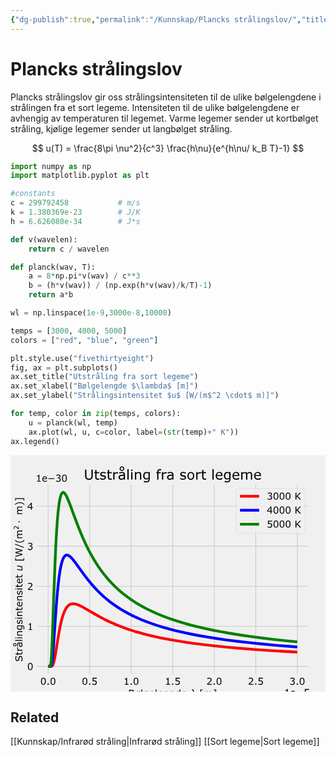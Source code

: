 ```yaml
---
{"dg-publish":true,"permalink":"/Kunnskap/Plancks strålingslov/","title":"Plancks strålingslov","tags":["fysikk"]}
---
```



# Plancks strålingslov
Plancks strålingslov gir oss strålingsintensiteten til de ulike bølgelengdene i strålingen fra et sort legeme. Intensiteten til de ulike bølgelengdene er avhengig av temperaturen til legemet. Varme legemer sender ut kortbølget stråling, kjølige legemer sender ut langbølget stråling.

$$ u(T) = \frac{8\pi \nu^2}{c^3} \frac{h\nu}{e^{h\nu/ k_B T}-1} $$

```python
import numpy as np
import matplotlib.pyplot as plt

#constants
c = 299792458           # m/s
k = 1.380369e-23        # J/K
h = 6.626080e-34        # J*s

def v(wavelen):
    return c / wavelen

def planck(wav, T):
    a = 8*np.pi*v(wav) / c**3
    b = (h*v(wav)) / (np.exp(h*v(wav)/k/T)-1)
    return a*b

wl = np.linspace(1e-9,3000e-8,10000)

temps = [3000, 4000, 5000]
colors = ["red", "blue", "green"]

plt.style.use("fivethirtyeight")
fig, ax = plt.subplots()
ax.set_title("Utstråling fra sort legeme")
ax.set_xlabel("Bølgelengde $\lambda$ [m]")
ax.set_ylabel("Strålingsintensitet $u$ [W/(m$^2 \cdot$ m)]")

for temp, color in zip(temps, colors):
    u = planck(wl, temp)
    ax.plot(wl, u, c=color, label=(str(temp)+" K"))
ax.legend()
```

<?xml version="1.0" encoding="utf-8" standalone="no"?><!DOCTYPE svg PUBLIC "-//W3C//DTD SVG 1.1//EN"  "http://www.w3.org/Graphics/SVG/1.1/DTD/svg11.dtd"><svg xmlns:xlink="http://www.w3.org/1999/xlink" width="460.8pt" height="345.6pt" viewBox="0 0 460.8 345.6" xmlns="http://www.w3.org/2000/svg" version="1.1"> <metadata>  <rdf:RDF xmlns:dc="http://purl.org/dc/elements/1.1/" xmlns:cc="http://creativecommons.org/ns#" xmlns:rdf="http://www.w3.org/1999/02/22-rdf-syntax-ns#">   <cc:Work>    <dc:type rdf:resource="http://purl.org/dc/dcmitype/StillImage"/>    <dc:date>2023-02-19T23:40:34.772849</dc:date>    <dc:format>image/svg+xml</dc:format>    <dc:creator>     <cc:Agent>      <dc:title>Matplotlib v3.7.0.dev641+g768ff8450, https://matplotlib.org/</dc:title>     </cc:Agent>    </dc:creator>   </cc:Work>  </rdf:RDF> </metadata> <defs>  <style type="text/css">*{stroke-linejoin: round; stroke-linecap: butt}</style> </defs> <g id="figure_1">  <g id="patch_1">   <path d="M 0 345.6 L 460.8 345.6 L 460.8 0 L 0 0 z" style="fill: #f0f0f0"/>  </g>  <g id="axes_1">   <g id="patch_2">    <path d="M 36.864 321.408 L 437.76 321.408 L 437.76 41.472 L 36.864 41.472 z" style="fill: #f0f0f0"/>   </g>   <g id="matplotlib.axis_1">    <g id="xtick_1">     <g id="line2d_1">      <path d="M 55.074397 321.408 L 55.074397 41.472 " clip-path="url(#p308222b255)" style="fill: none; stroke: #cbcbcb"/>     </g>     <g id="line2d_2"/>     <g id="text_1">      <!-- 0.0 -->      <g transform="translate(43.627209 335.545813) scale(0.14 -0.14)">       <defs>        <path id="Verdana-30" d="M 3647 2328 Q 3647 1075 3255 489 Q 2863 -97 2038 -97 Q 1200 -97 814 497 Q 428 1091 428 2322 Q 428 3563 818 4155 Q 1209 4747 2038 4747 Q 2875 4747 3261 4145 Q 3647 3544 3647 2328 zM 2825 909 Q 2934 1163 2973 1505 Q 3013 1847 3013 2328 Q 3013 2803 2973 3153 Q 2934 3503 2822 3747 Q 2713 3988 2523 4109 Q 2334 4231 2038 4231 Q 1744 4231 1551 4109 Q 1359 3988 1247 3741 Q 1141 3509 1102 3137 Q 1063 2766 1063 2322 Q 1063 1834 1097 1506 Q 1131 1178 1244 919 Q 1347 675 1536 547 Q 1725 419 2038 419 Q 2331 419 2525 541 Q 2719 663 2825 909 z" transform="scale(0.015625)"/>        <path id="Verdana-2e" d="M 1538 0 L 791 0 L 791 891 L 1538 891 L 1538 0 z" transform="scale(0.015625)"/>       </defs>       <use xlink:href="#Verdana-30"/>       <use xlink:href="#Verdana-2e" x="63.574219"/>       <use xlink:href="#Verdana-30" x="99.951172"/>      </g>     </g>    </g>    <g id="xtick_2">     <g id="line2d_3">      <path d="M 115.81824 321.408 L 115.81824 41.472 " clip-path="url(#p308222b255)" style="fill: none; stroke: #cbcbcb"/>     </g>     <g id="line2d_4"/>     <g id="text_2">      <!-- 0.5 -->      <g transform="translate(104.371052 335.545813) scale(0.14 -0.14)">       <defs>        <path id="Verdana-35" d="M 3616 1478 Q 3616 1153 3497 856 Q 3378 559 3172 356 Q 2947 138 2636 20 Q 2325 -97 1916 -97 Q 1534 -97 1181 -17 Q 828 63 584 175 L 584 834 L 628 834 Q 884 672 1228 558 Q 1572 444 1903 444 Q 2125 444 2333 506 Q 2541 569 2703 725 Q 2841 859 2911 1046 Q 2981 1234 2981 1481 Q 2981 1722 2898 1887 Q 2816 2053 2669 2153 Q 2506 2272 2273 2320 Q 2041 2369 1753 2369 Q 1478 2369 1223 2331 Q 969 2294 784 2256 L 784 4653 L 3584 4653 L 3584 4106 L 1388 4106 L 1388 2869 Q 1522 2881 1662 2887 Q 1803 2894 1906 2894 Q 2284 2894 2568 2830 Q 2853 2766 3091 2603 Q 3341 2431 3478 2159 Q 3616 1888 3616 1478 z" transform="scale(0.015625)"/>       </defs>       <use xlink:href="#Verdana-30"/>       <use xlink:href="#Verdana-2e" x="63.574219"/>       <use xlink:href="#Verdana-35" x="99.951172"/>      </g>     </g>    </g>    <g id="xtick_3">     <g id="line2d_5">      <path d="M 176.562083 321.408 L 176.562083 41.472 " clip-path="url(#p308222b255)" style="fill: none; stroke: #cbcbcb"/>     </g>     <g id="line2d_6"/>     <g id="text_3">      <!-- 1.0 -->      <g transform="translate(165.114895 335.545813) scale(0.14 -0.14)">       <defs>        <path id="Verdana-31" d="M 3388 0 L 869 0 L 869 475 L 1838 475 L 1838 3594 L 869 3594 L 869 4019 Q 1066 4019 1291 4051 Q 1516 4084 1631 4147 Q 1775 4225 1858 4345 Q 1941 4466 1953 4669 L 2438 4669 L 2438 475 L 3388 475 L 3388 0 z" transform="scale(0.015625)"/>       </defs>       <use xlink:href="#Verdana-31"/>       <use xlink:href="#Verdana-2e" x="63.574219"/>       <use xlink:href="#Verdana-30" x="99.951172"/>      </g>     </g>    </g>    <g id="xtick_4">     <g id="line2d_7">      <path d="M 237.305926 321.408 L 237.305926 41.472 " clip-path="url(#p308222b255)" style="fill: none; stroke: #cbcbcb"/>     </g>     <g id="line2d_8"/>     <g id="text_4">      <!-- 1.5 -->      <g transform="translate(225.858738 335.545813) scale(0.14 -0.14)">       <use xlink:href="#Verdana-31"/>       <use xlink:href="#Verdana-2e" x="63.574219"/>       <use xlink:href="#Verdana-35" x="99.951172"/>      </g>     </g>    </g>    <g id="xtick_5">     <g id="line2d_9">      <path d="M 298.049769 321.408 L 298.049769 41.472 " clip-path="url(#p308222b255)" style="fill: none; stroke: #cbcbcb"/>     </g>     <g id="line2d_10"/>     <g id="text_5">      <!-- 2.0 -->      <g transform="translate(286.602581 335.545813) scale(0.14 -0.14)">       <defs>        <path id="Verdana-32" d="M 3653 0 L 503 0 L 503 653 Q 831 934 1161 1215 Q 1491 1497 1775 1775 Q 2375 2356 2597 2698 Q 2819 3041 2819 3438 Q 2819 3800 2580 4004 Q 2341 4209 1913 4209 Q 1628 4209 1297 4109 Q 966 4009 650 3803 L 619 3803 L 619 4459 Q 841 4569 1211 4659 Q 1581 4750 1928 4750 Q 2644 4750 3050 4404 Q 3456 4059 3456 3469 Q 3456 3203 3389 2973 Q 3322 2744 3191 2538 Q 3069 2344 2905 2156 Q 2741 1969 2506 1741 Q 2172 1413 1815 1105 Q 1459 797 1150 534 L 3653 534 L 3653 0 z" transform="scale(0.015625)"/>       </defs>       <use xlink:href="#Verdana-32"/>       <use xlink:href="#Verdana-2e" x="63.574219"/>       <use xlink:href="#Verdana-30" x="99.951172"/>      </g>     </g>    </g>    <g id="xtick_6">     <g id="line2d_11">      <path d="M 358.793612 321.408 L 358.793612 41.472 " clip-path="url(#p308222b255)" style="fill: none; stroke: #cbcbcb"/>     </g>     <g id="line2d_12"/>     <g id="text_6">      <!-- 2.5 -->      <g transform="translate(347.346424 335.545813) scale(0.14 -0.14)">       <use xlink:href="#Verdana-32"/>       <use xlink:href="#Verdana-2e" x="63.574219"/>       <use xlink:href="#Verdana-35" x="99.951172"/>      </g>     </g>    </g>    <g id="xtick_7">     <g id="line2d_13">      <path d="M 419.537455 321.408 L 419.537455 41.472 " clip-path="url(#p308222b255)" style="fill: none; stroke: #cbcbcb"/>     </g>     <g id="line2d_14"/>     <g id="text_7">      <!-- 3.0 -->      <g transform="translate(408.090267 335.545813) scale(0.14 -0.14)">       <defs>        <path id="Verdana-33" d="M 3244 2241 Q 3394 2106 3491 1903 Q 3588 1700 3588 1378 Q 3588 1059 3472 793 Q 3356 528 3147 331 Q 2913 113 2595 8 Q 2278 -97 1900 -97 Q 1513 -97 1138 -4 Q 763 88 522 197 L 522 850 L 569 850 Q 834 675 1193 559 Q 1553 444 1888 444 Q 2084 444 2306 509 Q 2528 575 2666 703 Q 2809 841 2879 1006 Q 2950 1172 2950 1425 Q 2950 1675 2870 1839 Q 2791 2003 2650 2097 Q 2509 2194 2309 2230 Q 2109 2266 1878 2266 L 1597 2266 L 1597 2784 L 1816 2784 Q 2291 2784 2573 2982 Q 2856 3181 2856 3563 Q 2856 3731 2784 3857 Q 2713 3984 2584 4066 Q 2450 4147 2297 4178 Q 2144 4209 1950 4209 Q 1653 4209 1318 4103 Q 984 3997 688 3803 L 656 3803 L 656 4456 Q 878 4566 1248 4658 Q 1619 4750 1966 4750 Q 2306 4750 2565 4687 Q 2825 4625 3034 4488 Q 3259 4338 3375 4125 Q 3491 3913 3491 3628 Q 3491 3241 3217 2952 Q 2944 2663 2572 2588 L 2572 2544 Q 2722 2519 2915 2439 Q 3109 2359 3244 2241 z" transform="scale(0.015625)"/>       </defs>       <use xlink:href="#Verdana-33"/>       <use xlink:href="#Verdana-2e" x="63.574219"/>       <use xlink:href="#Verdana-30" x="99.951172"/>      </g>     </g>    </g>    <g id="text_8">     <!-- Bølgelengde $\lambda$ [m] -->     <g transform="translate(172.142 353.003312) scale(0.14 -0.14)">      <defs>       <path id="Verdana-42" d="M 4134 1431 Q 4134 1084 4003 818 Q 3872 553 3650 381 Q 3388 175 3073 87 Q 2759 0 2275 0 L 625 0 L 625 4653 L 2003 4653 Q 2513 4653 2766 4615 Q 3019 4578 3250 4459 Q 3506 4325 3622 4114 Q 3738 3903 3738 3609 Q 3738 3278 3569 3045 Q 3400 2813 3119 2672 L 3119 2647 Q 3591 2550 3862 2233 Q 4134 1916 4134 1431 zM 3094 3528 Q 3094 3697 3037 3812 Q 2981 3928 2856 4000 Q 2709 4084 2500 4104 Q 2291 4125 1981 4125 L 1244 4125 L 1244 2781 L 2044 2781 Q 2334 2781 2506 2811 Q 2678 2841 2825 2934 Q 2972 3028 3033 3176 Q 3094 3325 3094 3528 zM 3491 1406 Q 3491 1688 3406 1853 Q 3322 2019 3100 2134 Q 2950 2213 2736 2236 Q 2522 2259 2216 2259 L 1244 2259 L 1244 528 L 2063 528 Q 2469 528 2728 570 Q 2988 613 3153 725 Q 3328 847 3409 1003 Q 3491 1159 3491 1406 z" transform="scale(0.015625)"/>       <path id="Verdana-f8" d="M 3553 1744 Q 3553 891 3115 397 Q 2678 -97 1944 -97 Q 1681 -97 1457 -31 Q 1234 34 1050 156 L 634 -463 L 291 -463 L 825 338 Q 591 578 461 931 Q 331 1284 331 1744 Q 331 2597 767 3092 Q 1203 3588 1944 3588 Q 2216 3588 2437 3519 Q 2659 3450 2828 3341 L 3191 3878 L 3538 3878 L 3053 3156 Q 3291 2919 3422 2569 Q 3553 2219 3553 1744 zM 2541 2906 Q 2425 2997 2270 3042 Q 2116 3088 1944 3088 Q 1459 3088 1193 2744 Q 928 2400 928 1744 Q 928 1441 981 1209 Q 1034 978 1144 809 L 2541 2906 zM 2956 1744 Q 2956 2047 2901 2284 Q 2847 2522 2741 2691 L 1341 594 Q 1463 497 1611 450 Q 1759 403 1944 403 Q 2413 403 2684 742 Q 2956 1081 2956 1744 z" transform="scale(0.015625)"/>       <path id="Verdana-6c" d="M 1172 0 L 584 0 L 584 4863 L 1172 4863 L 1172 0 z" transform="scale(0.015625)"/>       <path id="Verdana-67" d="M 3409 397 Q 3409 -491 3006 -906 Q 2603 -1322 1766 -1322 Q 1488 -1322 1223 -1283 Q 959 -1244 703 -1172 L 703 -572 L 734 -572 Q 878 -628 1190 -711 Q 1503 -794 1816 -794 Q 2116 -794 2312 -722 Q 2509 -650 2619 -522 Q 2728 -400 2775 -228 Q 2822 -56 2822 156 L 2822 475 Q 2556 263 2314 158 Q 2072 53 1697 53 Q 1072 53 705 504 Q 338 956 338 1778 Q 338 2228 464 2554 Q 591 2881 809 3119 Q 1013 3341 1303 3464 Q 1594 3588 1881 3588 Q 2184 3588 2389 3527 Q 2594 3466 2822 3341 L 2859 3491 L 3409 3491 L 3409 397 zM 2822 959 L 2822 2863 Q 2588 2969 2386 3014 Q 2184 3059 1984 3059 Q 1500 3059 1222 2734 Q 944 2409 944 1791 Q 944 1203 1150 900 Q 1356 597 1834 597 Q 2091 597 2348 695 Q 2606 794 2822 959 z" transform="scale(0.015625)"/>       <path id="Verdana-65" d="M 3500 1684 L 928 1684 Q 928 1363 1025 1123 Q 1122 884 1291 731 Q 1453 581 1676 506 Q 1900 431 2169 431 Q 2525 431 2886 573 Q 3247 716 3400 853 L 3431 853 L 3431 213 Q 3134 88 2825 3 Q 2516 -81 2175 -81 Q 1306 -81 818 389 Q 331 859 331 1725 Q 331 2581 798 3084 Q 1266 3588 2028 3588 Q 2734 3588 3117 3175 Q 3500 2763 3500 2003 L 3500 1684 zM 2928 2134 Q 2925 2597 2695 2850 Q 2466 3103 1997 3103 Q 1525 3103 1245 2825 Q 966 2547 928 2134 L 2928 2134 z" transform="scale(0.015625)"/>       <path id="Verdana-6e" d="M 3497 0 L 2909 0 L 2909 1988 Q 2909 2228 2881 2439 Q 2853 2650 2778 2769 Q 2700 2900 2553 2964 Q 2406 3028 2172 3028 Q 1931 3028 1668 2909 Q 1406 2791 1166 2606 L 1166 0 L 578 0 L 578 3491 L 1166 3491 L 1166 3103 Q 1441 3331 1734 3459 Q 2028 3588 2338 3588 Q 2903 3588 3200 3247 Q 3497 2906 3497 2266 L 3497 0 z" transform="scale(0.015625)"/>       <path id="Verdana-64" d="M 3409 0 L 2822 0 L 2822 366 Q 2569 147 2294 25 Q 2019 -97 1697 -97 Q 1072 -97 705 384 Q 338 866 338 1719 Q 338 2163 464 2509 Q 591 2856 806 3100 Q 1019 3338 1301 3463 Q 1584 3588 1888 3588 Q 2163 3588 2375 3530 Q 2588 3472 2822 3350 L 2822 4863 L 3409 4863 L 3409 0 zM 2822 859 L 2822 2863 Q 2584 2969 2396 3009 Q 2209 3050 1988 3050 Q 1494 3050 1219 2706 Q 944 2363 944 1731 Q 944 1109 1156 786 Q 1369 463 1838 463 Q 2088 463 2344 573 Q 2600 684 2822 859 z" transform="scale(0.015625)"/>       <path id="Verdana-20" transform="scale(0.015625)"/>       <path id="DejaVuSans-Oblique-3bb" d="M 2350 4316 L 3125 0 L 2516 0 L 2038 2588 L 328 0 L -281 0 L 1903 3356 L 1794 3975 Q 1725 4369 1391 4369 L 1091 4369 L 1184 4863 L 1550 4856 Q 2253 4847 2350 4316 z" transform="scale(0.015625)"/>       <path id="Verdana-5b" d="M 2372 -1225 L 747 -1225 L 747 4863 L 2372 4863 L 2372 4416 L 1291 4416 L 1291 -778 L 2372 -778 L 2372 -1225 z" transform="scale(0.015625)"/>       <path id="Verdana-6d" d="M 5672 0 L 5084 0 L 5084 1988 Q 5084 2213 5064 2422 Q 5044 2631 4978 2756 Q 4906 2891 4772 2959 Q 4638 3028 4384 3028 Q 4138 3028 3891 2904 Q 3644 2781 3397 2591 Q 3406 2519 3412 2423 Q 3419 2328 3419 2234 L 3419 0 L 2831 0 L 2831 1988 Q 2831 2219 2811 2426 Q 2791 2634 2725 2759 Q 2653 2894 2518 2961 Q 2384 3028 2131 3028 Q 1891 3028 1648 2909 Q 1406 2791 1166 2606 L 1166 0 L 578 0 L 578 3491 L 1166 3491 L 1166 3103 Q 1441 3331 1714 3459 Q 1988 3588 2297 3588 Q 2653 3588 2901 3438 Q 3150 3288 3272 3022 Q 3628 3322 3922 3455 Q 4216 3588 4550 3588 Q 5125 3588 5398 3239 Q 5672 2891 5672 2266 L 5672 0 z" transform="scale(0.015625)"/>       <path id="Verdana-5d" d="M 2159 -1225 L 534 -1225 L 534 -778 L 1616 -778 L 1616 4416 L 534 4416 L 534 4863 L 2159 4863 L 2159 -1225 z" transform="scale(0.015625)"/>      </defs>      <use xlink:href="#Verdana-42" transform="translate(0 0.015625)"/>      <use xlink:href="#Verdana-f8" transform="translate(68.554688 0.015625)"/>      <use xlink:href="#Verdana-6c" transform="translate(129.248047 0.015625)"/>      <use xlink:href="#Verdana-67" transform="translate(156.689453 0.015625)"/>      <use xlink:href="#Verdana-65" transform="translate(218.994141 0.015625)"/>      <use xlink:href="#Verdana-6c" transform="translate(278.564453 0.015625)"/>      <use xlink:href="#Verdana-65" transform="translate(306.005859 0.015625)"/>      <use xlink:href="#Verdana-6e" transform="translate(365.576172 0.015625)"/>      <use xlink:href="#Verdana-67" transform="translate(428.857422 0.015625)"/>      <use xlink:href="#Verdana-64" transform="translate(491.162109 0.015625)"/>      <use xlink:href="#Verdana-65" transform="translate(553.466797 0.015625)"/>      <use xlink:href="#Verdana-20" transform="translate(613.037109 0.015625)"/>      <use xlink:href="#DejaVuSans-Oblique-3bb" transform="translate(648.193359 0.015625)"/>      <use xlink:href="#Verdana-20" transform="translate(707.373047 0.015625)"/>      <use xlink:href="#Verdana-5b" transform="translate(742.529297 0.015625)"/>      <use xlink:href="#Verdana-6d" transform="translate(787.939453 0.015625)"/>      <use xlink:href="#Verdana-5d" transform="translate(885.205078 0.015625)"/>     </g>    </g>    <g id="text_9">     <!-- 1e−5 -->     <g transform="translate(400.159063 352.001125) scale(0.14 -0.14)">      <defs>       <path id="Verdana-2212" d="M 4550 1788 L 688 1788 L 688 2288 L 4550 2288 L 4550 1788 z" transform="scale(0.015625)"/>      </defs>      <use xlink:href="#Verdana-31"/>      <use xlink:href="#Verdana-65" x="63.574219"/>      <use xlink:href="#Verdana-2212" x="123.144531"/>      <use xlink:href="#Verdana-35" x="204.980469"/>     </g>    </g>   </g>   <g id="matplotlib.axis_2">    <g id="ytick_1">     <g id="line2d_15">      <path d="M 36.864 308.683636 L 437.76 308.683636 " clip-path="url(#p308222b255)" style="fill: none; stroke: #cbcbcb"/>     </g>     <g id="line2d_16"/>     <g id="text_10">      <!-- 0 -->      <g transform="translate(24.463063 314.002543) scale(0.14 -0.14)">       <use xlink:href="#Verdana-30"/>      </g>     </g>    </g>    <g id="ytick_2">     <g id="line2d_17">      <path d="M 36.864 250.083183 L 437.76 250.083183 " clip-path="url(#p308222b255)" style="fill: none; stroke: #cbcbcb"/>     </g>     <g id="line2d_18"/>     <g id="text_11">      <!-- 1 -->      <g transform="translate(24.463063 255.402089) scale(0.14 -0.14)">       <use xlink:href="#Verdana-31"/>      </g>     </g>    </g>    <g id="ytick_3">     <g id="line2d_19">      <path d="M 36.864 191.48273 L 437.76 191.48273 " clip-path="url(#p308222b255)" style="fill: none; stroke: #cbcbcb"/>     </g>     <g id="line2d_20"/>     <g id="text_12">      <!-- 2 -->      <g transform="translate(24.463063 196.801636) scale(0.14 -0.14)">       <use xlink:href="#Verdana-32"/>      </g>     </g>    </g>    <g id="ytick_4">     <g id="line2d_21">      <path d="M 36.864 132.882277 L 437.76 132.882277 " clip-path="url(#p308222b255)" style="fill: none; stroke: #cbcbcb"/>     </g>     <g id="line2d_22"/>     <g id="text_13">      <!-- 3 -->      <g transform="translate(24.463063 138.201183) scale(0.14 -0.14)">       <use xlink:href="#Verdana-33"/>      </g>     </g>    </g>    <g id="ytick_5">     <g id="line2d_23">      <path d="M 36.864 74.281823 L 437.76 74.281823 " clip-path="url(#p308222b255)" style="fill: none; stroke: #cbcbcb"/>     </g>     <g id="line2d_24"/>     <g id="text_14">      <!-- 4 -->      <g transform="translate(24.463063 79.60073) scale(0.14 -0.14)">       <defs>        <path id="Verdana-34" d="M 3759 1309 L 3069 1309 L 3069 0 L 2469 0 L 2469 1309 L 241 1309 L 241 2028 L 2494 4653 L 3069 4653 L 3069 1809 L 3759 1809 L 3759 1309 zM 2469 1809 L 2469 3909 L 666 1809 L 2469 1809 z" transform="scale(0.015625)"/>       </defs>       <use xlink:href="#Verdana-34"/>      </g>     </g>    </g>    <g id="text_15">     <!-- Strålingsintensitet $u$ [W/(m$^2 \cdot$ m)] -->     <g transform="translate(17.523062 302.05) rotate(-90) scale(0.14 -0.14)">      <defs>       <path id="Verdana-53" d="M 4006 1328 Q 4006 1056 3879 790 Q 3753 525 3525 341 Q 3275 141 2942 28 Q 2609 -84 2141 -84 Q 1638 -84 1236 9 Q 834 103 419 288 L 419 1063 L 463 1063 Q 816 769 1278 609 Q 1741 450 2147 450 Q 2722 450 3042 665 Q 3363 881 3363 1241 Q 3363 1550 3211 1697 Q 3059 1844 2750 1925 Q 2516 1988 2242 2028 Q 1969 2069 1663 2131 Q 1044 2263 745 2580 Q 447 2897 447 3406 Q 447 3991 940 4364 Q 1434 4738 2194 4738 Q 2684 4738 3093 4644 Q 3503 4550 3819 4413 L 3819 3681 L 3775 3681 Q 3509 3906 3076 4054 Q 2644 4203 2191 4203 Q 1694 4203 1392 3997 Q 1091 3791 1091 3466 Q 1091 3175 1241 3009 Q 1391 2844 1769 2756 Q 1969 2713 2337 2650 Q 2706 2588 2963 2522 Q 3481 2384 3743 2106 Q 4006 1828 4006 1328 z" transform="scale(0.015625)"/>       <path id="Verdana-74" d="M 2391 31 Q 2225 -13 2029 -41 Q 1834 -69 1681 -69 Q 1147 -69 869 218 Q 591 506 591 1141 L 591 2997 L 194 2997 L 194 3491 L 591 3491 L 591 4494 L 1178 4494 L 1178 3491 L 2391 3491 L 2391 2997 L 1178 2997 L 1178 1406 Q 1178 1131 1190 976 Q 1203 822 1278 688 Q 1347 563 1467 505 Q 1588 447 1834 447 Q 1978 447 2134 489 Q 2291 531 2359 559 L 2391 559 L 2391 31 z" transform="scale(0.015625)"/>       <path id="Verdana-72" d="M 2756 2850 L 2725 2850 Q 2594 2881 2470 2895 Q 2347 2909 2178 2909 Q 1906 2909 1653 2789 Q 1400 2669 1166 2478 L 1166 0 L 578 0 L 578 3491 L 1166 3491 L 1166 2975 Q 1516 3256 1783 3373 Q 2050 3491 2328 3491 Q 2481 3491 2550 3483 Q 2619 3475 2756 3453 L 2756 2850 z" transform="scale(0.015625)"/>       <path id="Verdana-e5" d="M 3291 0 L 2706 0 L 2706 372 Q 2628 319 2495 223 Q 2363 128 2238 72 Q 2091 0 1900 -48 Q 1709 -97 1453 -97 Q 981 -97 653 215 Q 325 528 325 1013 Q 325 1409 495 1654 Q 666 1900 981 2041 Q 1300 2181 1747 2231 Q 2194 2281 2706 2306 L 2706 2397 Q 2706 2597 2636 2728 Q 2566 2859 2434 2934 Q 2309 3006 2134 3031 Q 1959 3056 1769 3056 Q 1538 3056 1253 2995 Q 969 2934 666 2819 L 634 2819 L 634 3416 Q 806 3463 1131 3519 Q 1456 3575 1772 3575 Q 2141 3575 2414 3514 Q 2688 3453 2888 3306 Q 3084 3163 3187 2934 Q 3291 2706 3291 2369 L 3291 0 zM 2706 859 L 2706 1831 Q 2438 1816 2073 1784 Q 1709 1753 1497 1694 Q 1244 1622 1087 1470 Q 931 1319 931 1053 Q 931 753 1112 601 Q 1294 450 1666 450 Q 1975 450 2231 570 Q 2488 691 2706 859 zM 2988 5094 Q 2988 4647 2669 4337 Q 2350 4028 1894 4028 Q 1444 4028 1122 4336 Q 800 4644 800 5094 Q 800 5541 1119 5847 Q 1438 6153 1894 6153 Q 2353 6153 2670 5847 Q 2988 5541 2988 5094 zM 2534 5094 Q 2534 5363 2351 5548 Q 2169 5734 1894 5734 Q 1619 5734 1436 5550 Q 1253 5366 1253 5094 Q 1253 4822 1437 4637 Q 1622 4453 1894 4453 Q 2169 4453 2351 4637 Q 2534 4822 2534 5094 z" transform="scale(0.015625)"/>       <path id="Verdana-69" d="M 1209 4075 L 547 4075 L 547 4684 L 1209 4684 L 1209 4075 zM 1172 0 L 584 0 L 584 3491 L 1172 3491 L 1172 0 z" transform="scale(0.015625)"/>       <path id="Verdana-73" d="M 3072 1006 Q 3072 528 2676 222 Q 2281 -84 1597 -84 Q 1209 -84 886 8 Q 563 100 344 209 L 344 869 L 375 869 Q 653 659 993 536 Q 1334 413 1647 413 Q 2034 413 2253 538 Q 2472 663 2472 931 Q 2472 1138 2353 1244 Q 2234 1350 1897 1425 Q 1772 1453 1570 1490 Q 1369 1528 1203 1572 Q 744 1694 551 1930 Q 359 2166 359 2509 Q 359 2725 448 2915 Q 538 3106 719 3256 Q 894 3403 1164 3489 Q 1434 3575 1769 3575 Q 2081 3575 2401 3498 Q 2722 3422 2934 3313 L 2934 2684 L 2903 2684 Q 2678 2850 2356 2964 Q 2034 3078 1725 3078 Q 1403 3078 1181 2954 Q 959 2831 959 2588 Q 959 2372 1094 2263 Q 1225 2153 1519 2084 Q 1681 2047 1882 2009 Q 2084 1972 2219 1941 Q 2628 1847 2850 1619 Q 3072 1388 3072 1006 z" transform="scale(0.015625)"/>       <path id="DejaVuSans-Oblique-75" d="M 428 1388 L 838 3500 L 1416 3500 L 1006 1409 Q 975 1256 961 1147 Q 947 1038 947 966 Q 947 700 1109 554 Q 1272 409 1569 409 Q 2031 409 2368 721 Q 2706 1034 2809 1563 L 3194 3500 L 3769 3500 L 3091 0 L 2516 0 L 2631 550 Q 2388 244 2052 76 Q 1716 -91 1338 -91 Q 878 -91 622 161 Q 366 413 366 863 Q 366 956 381 1097 Q 397 1238 428 1388 z" transform="scale(0.015625)"/>       <path id="Verdana-57" d="M 6041 4653 L 4831 0 L 4134 0 L 3156 3863 L 2200 0 L 1519 0 L 288 4653 L 922 4653 L 1900 784 L 2863 4653 L 3491 4653 L 4463 747 L 5434 4653 L 6041 4653 z" transform="scale(0.015625)"/>       <path id="Verdana-2f" d="M 2688 4863 L 447 -950 L -94 -950 L 2138 4863 L 2688 4863 z" transform="scale(0.015625)"/>       <path id="Verdana-28" d="M 2447 -1288 L 1731 -1288 Q 1178 -653 872 97 Q 566 847 566 1788 Q 566 2728 872 3478 Q 1178 4228 1731 4863 L 2447 4863 L 2447 4831 Q 2194 4603 1964 4304 Q 1734 4006 1538 3609 Q 1350 3225 1233 2762 Q 1116 2300 1116 1788 Q 1116 1253 1230 809 Q 1344 366 1538 -34 Q 1725 -419 1965 -730 Q 2206 -1041 2447 -1256 L 2447 -1288 z" transform="scale(0.015625)"/>       <path id="DejaVuSans-32" d="M 1228 531 L 3431 531 L 3431 0 L 469 0 L 469 531 Q 828 903 1448 1529 Q 2069 2156 2228 2338 Q 2531 2678 2651 2914 Q 2772 3150 2772 3378 Q 2772 3750 2511 3984 Q 2250 4219 1831 4219 Q 1534 4219 1204 4116 Q 875 4013 500 3803 L 500 4441 Q 881 4594 1212 4672 Q 1544 4750 1819 4750 Q 2544 4750 2975 4387 Q 3406 4025 3406 3419 Q 3406 3131 3298 2873 Q 3191 2616 2906 2266 Q 2828 2175 2409 1742 Q 1991 1309 1228 531 z" transform="scale(0.015625)"/>       <path id="DejaVuSans-22c5" d="M 684 2619 L 1344 2619 L 1344 1825 L 684 1825 L 684 2619 z" transform="scale(0.015625)"/>       <path id="Verdana-29" d="M 2341 1788 Q 2341 847 2034 97 Q 1728 -653 1175 -1288 L 459 -1288 L 459 -1256 Q 700 -1041 942 -730 Q 1184 -419 1369 -34 Q 1563 366 1677 809 Q 1791 1253 1791 1788 Q 1791 2300 1675 2762 Q 1559 3225 1369 3609 Q 1172 4006 942 4304 Q 713 4603 459 4831 L 459 4863 L 1175 4863 Q 1728 4228 2034 3478 Q 2341 2728 2341 1788 z" transform="scale(0.015625)"/>      </defs>      <use xlink:href="#Verdana-53" transform="translate(0 0.859375)"/>      <use xlink:href="#Verdana-74" transform="translate(68.359375 0.859375)"/>      <use xlink:href="#Verdana-72" transform="translate(107.763672 0.859375)"/>      <use xlink:href="#Verdana-e5" transform="translate(150.439453 0.859375)"/>      <use xlink:href="#Verdana-6c" transform="translate(210.498047 0.859375)"/>      <use xlink:href="#Verdana-69" transform="translate(237.939453 0.859375)"/>      <use xlink:href="#Verdana-6e" transform="translate(265.380859 0.859375)"/>      <use xlink:href="#Verdana-67" transform="translate(328.662109 0.859375)"/>      <use xlink:href="#Verdana-73" transform="translate(390.966797 0.859375)"/>      <use xlink:href="#Verdana-69" transform="translate(443.066406 0.859375)"/>      <use xlink:href="#Verdana-6e" transform="translate(470.507812 0.859375)"/>      <use xlink:href="#Verdana-74" transform="translate(533.789062 0.859375)"/>      <use xlink:href="#Verdana-65" transform="translate(573.193359 0.859375)"/>      <use xlink:href="#Verdana-6e" transform="translate(632.763672 0.859375)"/>      <use xlink:href="#Verdana-73" transform="translate(696.044922 0.859375)"/>      <use xlink:href="#Verdana-69" transform="translate(748.144531 0.859375)"/>      <use xlink:href="#Verdana-74" transform="translate(775.585938 0.859375)"/>      <use xlink:href="#Verdana-65" transform="translate(814.990234 0.859375)"/>      <use xlink:href="#Verdana-74" transform="translate(874.560547 0.859375)"/>      <use xlink:href="#Verdana-20" transform="translate(913.964844 0.859375)"/>      <use xlink:href="#DejaVuSans-Oblique-75" transform="translate(949.121094 0.859375)"/>      <use xlink:href="#Verdana-20" transform="translate(1012.5 0.859375)"/>      <use xlink:href="#Verdana-5b" transform="translate(1047.65625 0.859375)"/>      <use xlink:href="#Verdana-57" transform="translate(1093.066406 0.859375)"/>      <use xlink:href="#Verdana-2f" transform="translate(1191.943359 0.859375)"/>      <use xlink:href="#Verdana-28" transform="translate(1237.353516 0.859375)"/>      <use xlink:href="#Verdana-6d" transform="translate(1282.763672 0.859375)"/>      <use xlink:href="#DejaVuSans-32" transform="translate(1380.986328 39.140625) scale(0.7)"/>      <use xlink:href="#DejaVuSans-22c5" transform="translate(1447.739258 0.859375)"/>      <use xlink:href="#Verdana-20" transform="translate(1499.008789 0.859375)"/>      <use xlink:href="#Verdana-6d" transform="translate(1534.165039 0.859375)"/>      <use xlink:href="#Verdana-29" transform="translate(1631.430664 0.859375)"/>      <use xlink:href="#Verdana-5d" transform="translate(1676.84082 0.859375)"/>     </g>    </g>    <g id="text_16">     <!-- 1e−30 -->     <g transform="translate(36.864 38.472) scale(0.14 -0.14)">      <use xlink:href="#Verdana-31"/>      <use xlink:href="#Verdana-65" x="63.574219"/>      <use xlink:href="#Verdana-2212" x="123.144531"/>      <use xlink:href="#Verdana-33" x="204.980469"/>      <use xlink:href="#Verdana-30" x="268.554688"/>     </g>    </g>   </g>   <g id="line2d_25">    <path d="M 55.086545 308.683636 L 59.86133 308.575394 L 60.553856 308.298811 L 61.137036 307.80918 L 61.683767 307.053955 L 62.303395 305.78253 L 62.995921 303.793547 L 63.797793 300.749117 L 64.781909 296.055809 L 66.094064 288.602981 L 69.410899 267.860154 L 71.415579 256.356141 L 73.055772 248.17608 L 74.586619 241.630273 L 76.044569 236.345242 L 77.466069 232.017692 L 78.851121 228.508519 L 80.199724 225.688253 L 81.511879 223.442382 L 82.824033 221.627393 L 84.136188 220.188634 L 85.448342 219.077034 L 86.760497 218.249026 L 88.1091 217.6532 L 89.530601 217.265491 L 91.061448 217.082265 L 92.701641 217.111956 L 94.524078 217.370636 L 96.601656 217.898148 L 99.007272 218.748606 L 101.886722 220.014631 L 105.495147 221.857728 L 110.59797 224.737133 L 131.118608 236.557051 L 138.043868 240.163528 L 144.823333 243.443302 L 151.675695 246.510683 L 158.710301 249.414998 L 166.000048 252.183243 L 173.617834 254.837366 L 181.636556 257.394267 L 190.092663 259.8561 L 199.095501 262.243113 L 208.681518 264.551738 L 218.923613 266.786532 L 229.894682 268.94974 L 241.667624 271.041907 L 254.351784 273.067946 L 268.092957 275.034708 L 283.00049 276.940396 L 299.183729 278.782124 L 316.861366 280.566923 L 336.215645 282.29391 L 357.465258 283.963025 L 380.865346 285.57429 L 406.743948 287.129417 L 419.537455 287.823798 L 419.537455 287.823798 " clip-path="url(#p308222b255)" style="fill: none; stroke: #ff0000; stroke-width: 4"/>   </g>   <g id="line2d_26">    <path d="M 55.086545 308.683636 L 58.476278 308.574394 L 58.913663 308.312945 L 59.314599 307.791888 L 59.715535 306.870156 L 60.15292 305.275063 L 60.663202 302.50674 L 61.282831 297.753474 L 62.048254 289.905154 L 63.068819 276.803731 L 64.964153 248.816903 L 67.041731 219.369849 L 68.49968 201.782521 L 69.811835 188.521499 L 71.051092 178.160073 L 72.2539 169.934561 L 73.383811 163.663701 L 74.477273 158.768831 L 75.534286 154.990491 L 76.554851 152.112839 L 77.538967 149.958872 L 78.486634 148.384555 L 79.397852 147.27313 L 80.309071 146.505402 L 81.18384 146.050679 L 82.05861 145.837464 L 82.969828 145.839347 L 83.953944 146.06369 L 85.047406 146.544353 L 86.286663 147.335787 L 87.744613 148.539881 L 89.494152 150.288465 L 91.644627 152.769329 L 94.487629 156.415377 L 98.897926 162.481041 L 108.629738 175.919565 L 113.550318 182.28509 L 118.142858 187.865466 L 122.626053 192.965134 L 127.109247 197.728359 L 131.628891 202.206218 L 136.221431 206.444431 L 140.923318 210.482201 L 145.771 214.352143 L 150.764477 218.054638 L 155.940197 221.616183 L 161.33461 225.057672 L 166.947716 228.374413 L 172.815962 231.582957 L 178.975798 234.695766 L 185.427225 237.705538 L 192.206689 240.622307 L 199.350642 243.453307 L 206.931979 246.216224 L 214.950701 248.899359 L 223.443256 251.504645 L 232.482543 254.042738 L 242.105009 256.511205 L 252.383552 258.915631 L 263.354622 261.251336 L 275.127563 263.527639 L 287.738826 265.737299 L 301.334204 267.89087 L 315.986596 269.983824 L 331.805348 272.016142 L 348.936253 273.990291 L 367.561557 275.909706 L 387.827054 277.77138 L 409.951437 279.577119 L 419.537455 280.2958 L 419.537455 280.2958 " clip-path="url(#p308222b255)" style="fill: none; stroke: #0000ff; stroke-width: 4"/>   </g>   <g id="line2d_27">    <path d="M 55.086545 308.683636 L 57.674406 308.581038 L 58.002444 308.318654 L 58.294034 307.793381 L 58.622073 306.682061 L 58.98656 304.560234 L 59.423945 300.487411 L 59.934227 293.406913 L 60.590305 280.749204 L 61.465074 259.003357 L 63.287511 206.380846 L 64.927704 162.130229 L 66.20341 133.53275 L 67.333321 112.878542 L 68.426783 96.794139 L 69.447347 84.85048 L 70.431463 75.759635 L 71.37913 68.933096 L 72.290349 63.889309 L 73.165118 60.241918 L 73.966991 57.778043 L 74.732414 56.101573 L 75.42494 55.078445 L 76.081017 54.487707 L 76.700646 54.228064 L 77.283826 54.218513 L 77.903454 54.430003 L 78.59598 54.905047 L 79.434301 55.772432 L 80.418417 57.135672 L 81.621225 59.212962 L 83.079175 62.199139 L 84.974509 66.62727 L 87.598818 73.382846 L 92.847436 87.675301 L 98.2054 101.983907 L 102.25121 112.1528 L 106.005429 120.994234 L 109.650303 129.015631 L 113.258728 136.425126 L 116.867153 143.332852 L 120.512026 149.834556 L 124.193348 155.952259 L 127.947568 161.76398 L 131.774686 167.282366 L 135.711149 172.568365 L 139.72051 177.582455 L 143.839217 182.380544 L 148.103719 187.007055 L 152.477567 191.425591 L 156.997211 195.677291 L 161.699098 199.794438 L 166.546779 203.744522 L 171.613154 207.584688 L 176.861772 211.283455 L 182.329082 214.864369 L 188.051534 218.345449 L 194.029126 221.72024 L 200.298309 225.002566 L 206.859081 228.185479 L 213.747892 231.279751 L 221.001191 234.293135 L 228.655425 237.230907 L 236.747045 240.09634 L 245.312498 242.891127 L 254.388233 245.615753 L 264.010699 248.269814 L 274.216345 250.852308 L 285.078068 253.369951 L 296.668766 255.826522 L 309.061336 258.223505 L 322.328676 260.560677 L 336.543683 262.8366 L 351.815703 265.054101 L 368.254083 267.213667 L 385.968169 269.314119 L 405.140204 271.36058 L 419.537455 272.762989 L 419.537455 272.762989 " clip-path="url(#p308222b255)" style="fill: none; stroke: #008000; stroke-width: 4"/>   </g>   <g id="patch_3">    <path d="M 36.864 321.408 L 36.864 41.472 " style="fill: none; stroke: #f0f0f0; stroke-width: 3; stroke-linejoin: miter; stroke-linecap: square"/>   </g>   <g id="patch_4">    <path d="M 437.76 321.408 L 437.76 41.472 " style="fill: none; stroke: #f0f0f0; stroke-width: 3; stroke-linejoin: miter; stroke-linecap: square"/>   </g>   <g id="patch_5">    <path d="M 36.864 321.408 L 437.76 321.408 " style="fill: none; stroke: #f0f0f0; stroke-width: 3; stroke-linejoin: miter; stroke-linecap: square"/>   </g>   <g id="patch_6">    <path d="M 36.864 41.472 L 437.76 41.472 " style="fill: none; stroke: #f0f0f0; stroke-width: 3; stroke-linejoin: miter; stroke-linecap: square"/>   </g>   <g id="text_17">    <!-- Utstråling fra sort legeme -->    <g transform="translate(107.328825 35.472) scale(0.2016 -0.2016)">     <defs>      <path id="Verdana-55" d="M 4128 1869 Q 4128 1363 4017 986 Q 3906 609 3653 359 Q 3413 122 3091 12 Q 2769 -97 2341 -97 Q 1903 -97 1578 18 Q 1253 134 1031 359 Q 778 616 667 978 Q 556 1341 556 1869 L 556 4653 L 1175 4653 L 1175 1838 Q 1175 1459 1226 1240 Q 1278 1022 1400 844 Q 1538 641 1773 537 Q 2009 434 2341 434 Q 2675 434 2909 536 Q 3144 638 3284 844 Q 3406 1022 3457 1251 Q 3509 1481 3509 1822 L 3509 4653 L 4128 4653 L 4128 1869 z" transform="scale(0.015625)"/>      <path id="Verdana-66" d="M 2456 4294 L 2425 4294 Q 2328 4322 2172 4351 Q 2016 4381 1897 4381 Q 1519 4381 1348 4214 Q 1178 4047 1178 3609 L 1178 3491 L 2238 3491 L 2238 2997 L 1197 2997 L 1197 0 L 609 0 L 609 2997 L 213 2997 L 213 3491 L 609 3491 L 609 3606 Q 609 4228 918 4561 Q 1228 4894 1813 4894 Q 2009 4894 2167 4875 Q 2325 4856 2456 4831 L 2456 4294 z" transform="scale(0.015625)"/>      <path id="Verdana-61" d="M 3291 0 L 2706 0 L 2706 372 Q 2628 319 2495 223 Q 2363 128 2238 72 Q 2091 0 1900 -48 Q 1709 -97 1453 -97 Q 981 -97 653 215 Q 325 528 325 1013 Q 325 1409 495 1654 Q 666 1900 981 2041 Q 1300 2181 1747 2231 Q 2194 2281 2706 2306 L 2706 2397 Q 2706 2597 2636 2728 Q 2566 2859 2434 2934 Q 2309 3006 2134 3031 Q 1959 3056 1769 3056 Q 1538 3056 1253 2995 Q 969 2934 666 2819 L 634 2819 L 634 3416 Q 806 3463 1131 3519 Q 1456 3575 1772 3575 Q 2141 3575 2414 3514 Q 2688 3453 2888 3306 Q 3084 3163 3187 2934 Q 3291 2706 3291 2369 L 3291 0 zM 2706 859 L 2706 1831 Q 2438 1816 2073 1784 Q 1709 1753 1497 1694 Q 1244 1622 1087 1470 Q 931 1319 931 1053 Q 931 753 1112 601 Q 1294 450 1666 450 Q 1975 450 2231 570 Q 2488 691 2706 859 z" transform="scale(0.015625)"/>      <path id="Verdana-6f" d="M 3553 1744 Q 3553 891 3115 397 Q 2678 -97 1944 -97 Q 1203 -97 767 397 Q 331 891 331 1744 Q 331 2597 767 3092 Q 1203 3588 1944 3588 Q 2678 3588 3115 3092 Q 3553 2597 3553 1744 zM 2947 1744 Q 2947 2422 2681 2751 Q 2416 3081 1944 3081 Q 1466 3081 1202 2751 Q 938 2422 938 1744 Q 938 1088 1203 748 Q 1469 409 1944 409 Q 2413 409 2680 745 Q 2947 1081 2947 1744 z" transform="scale(0.015625)"/>     </defs>     <use xlink:href="#Verdana-55"/>     <use xlink:href="#Verdana-74" x="73.193359"/>     <use xlink:href="#Verdana-73" x="112.597656"/>     <use xlink:href="#Verdana-74" x="164.697266"/>     <use xlink:href="#Verdana-72" x="204.101562"/>     <use xlink:href="#Verdana-e5" x="246.777344"/>     <use xlink:href="#Verdana-6c" x="306.835938"/>     <use xlink:href="#Verdana-69" x="334.277344"/>     <use xlink:href="#Verdana-6e" x="361.71875"/>     <use xlink:href="#Verdana-67" x="425"/>     <use xlink:href="#Verdana-20" x="487.304688"/>     <use xlink:href="#Verdana-66" x="522.460938"/>     <use xlink:href="#Verdana-72" x="557.617188"/>     <use xlink:href="#Verdana-61" x="598.542969"/>     <use xlink:href="#Verdana-20" x="658.601562"/>     <use xlink:href="#Verdana-73" x="693.757812"/>     <use xlink:href="#Verdana-6f" x="745.857422"/>     <use xlink:href="#Verdana-72" x="806.550781"/>     <use xlink:href="#Verdana-74" x="849.226562"/>     <use xlink:href="#Verdana-20" x="888.630859"/>     <use xlink:href="#Verdana-6c" x="923.787109"/>     <use xlink:href="#Verdana-65" x="951.228516"/>     <use xlink:href="#Verdana-67" x="1010.798828"/>     <use xlink:href="#Verdana-65" x="1073.103516"/>     <use xlink:href="#Verdana-6d" x="1132.673828"/>     <use xlink:href="#Verdana-65" x="1229.939453"/>    </g>   </g>   <g id="legend_1">    <g id="patch_7">     <path d="M 332.935 114.037938 L 427.96 114.037938 Q 430.76 114.037938 430.76 111.237938 L 430.76 51.272 Q 430.76 48.472 427.96 48.472 L 332.935 48.472 Q 330.135 48.472 330.135 51.272 L 330.135 111.237938 Q 330.135 114.037938 332.935 114.037938 z" style="fill: #f0f0f0; opacity: 0.8; stroke: #cccccc; stroke-width: 0.5; stroke-linejoin: miter"/>    </g>    <g id="line2d_28">     <path d="M 335.735 59.809813 L 349.735 59.809813 L 363.735 59.809813 " style="fill: none; stroke: #ff0000; stroke-width: 4"/>    </g>    <g id="text_18">     <!-- 3000 K -->     <g transform="translate(374.935 64.709813) scale(0.14 -0.14)">      <defs>       <path id="Verdana-4b" d="M 4366 0 L 3563 0 L 1722 2072 L 1259 1578 L 1259 0 L 641 0 L 641 4653 L 1259 4653 L 1259 2225 L 3519 4653 L 4269 4653 L 2191 2466 L 4366 0 z" transform="scale(0.015625)"/>      </defs>      <use xlink:href="#Verdana-33"/>      <use xlink:href="#Verdana-30" x="63.574219"/>      <use xlink:href="#Verdana-30" x="127.148438"/>      <use xlink:href="#Verdana-30" x="190.722656"/>      <use xlink:href="#Verdana-20" x="254.296875"/>      <use xlink:href="#Verdana-4b" x="289.453125"/>     </g>    </g>    <g id="line2d_29">     <path d="M 335.735 80.265125 L 349.735 80.265125 L 363.735 80.265125 " style="fill: none; stroke: #0000ff; stroke-width: 4"/>    </g>    <g id="text_19">     <!-- 4000 K -->     <g transform="translate(374.935 85.165125) scale(0.14 -0.14)">      <use xlink:href="#Verdana-34"/>      <use xlink:href="#Verdana-30" x="63.574219"/>      <use xlink:href="#Verdana-30" x="127.148438"/>      <use xlink:href="#Verdana-30" x="190.722656"/>      <use xlink:href="#Verdana-20" x="254.296875"/>      <use xlink:href="#Verdana-4b" x="289.453125"/>     </g>    </g>    <g id="line2d_30">     <path d="M 335.735 100.720438 L 349.735 100.720438 L 363.735 100.720438 " style="fill: none; stroke: #008000; stroke-width: 4"/>    </g>    <g id="text_20">     <!-- 5000 K -->     <g transform="translate(374.935 105.620438) scale(0.14 -0.14)">      <use xlink:href="#Verdana-35"/>      <use xlink:href="#Verdana-30" x="63.574219"/>      <use xlink:href="#Verdana-30" x="127.148438"/>      <use xlink:href="#Verdana-30" x="190.722656"/>      <use xlink:href="#Verdana-20" x="254.296875"/>      <use xlink:href="#Verdana-4b" x="289.453125"/>     </g>    </g>   </g>  </g> </g> <defs>  <clipPath id="p308222b255">   <rect x="36.864" y="41.472" width="400.896" height="279.936"/>  </clipPath> </defs></svg>

## Related
[[Kunnskap/Infrarød stråling\|Infrarød stråling]]
[[Sort legeme\|Sort legeme]]

